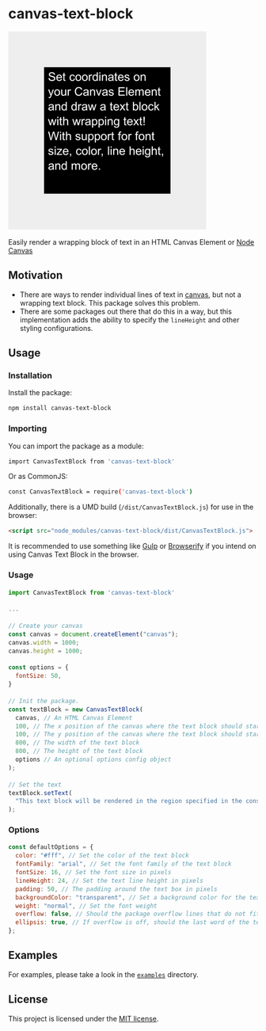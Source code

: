# canvas-text-block

![Example image generated with canvas-text-block](/img/example-canvas.png)

Easily render a wrapping block of text in an HTML Canvas Element or [Node Canvas](https://www.npmjs.com/package/canvas)

## Motivation

- There are ways to render individual lines of text in [canvas](https://developer.mozilla.org/en-US/docs/Web/API/HTMLCanvasElement), but not a wrapping text block. This package solves this problem.
- There are some packages out there that do this in a way, but this implementation adds the ability to specify the `lineHeight` and other styling configurations.

## Usage

### Installation

Install the package:

```bash
npm install canvas-text-block
```

### Importing

You can import the package as a module:

```bash
import CanvasTextBlock from 'canvas-text-block'
```

Or as CommonJS:

```bash
const CanvasTextBlock = require('canvas-text-block')
```

Additionally, there is a UMD build (`/dist/CanvasTextBlock.js`) for use in the browser:

```html
<script src="node_modules/canvas-text-block/dist/CanvasTextBlock.js">
```

It is recommended to use something like [Gulp](https://gulpjs.com/) or [Browserify](http://browserify.org/) if you intend on using Canvas Text Block in the browser.

### Usage

```js
import CanvasTextBlock from 'canvas-text-block'

...

// Create your canvas
const canvas = document.createElement("canvas");
canvas.width = 1000;
canvas.height = 1000;

const options = {
  fontSize: 50,
}

// Init the package.
const textBlock = new CanvasTextBlock(
  canvas, // An HTML Canvas Element
  100, // The x position of the canvas where the text block should start
  100, // The y position of the canvas where the text block should start
  800, // The width of the text block
  800, // The height of the text block
  options // An optional options config object
);

// Set the text
textBlock.setText(
  "This text block will be rendered in the region specified in the constructor above"
);
```

### Options

```js
const defaultOptions = {
  color: "#fff", // Set the color of the text block
  fontFamily: "arial", // Set the font family of the text block
  fontSize: 16, // Set the font size in pixels
  lineHeight: 24, // Set the text line height in pixels
  padding: 50, // The padding around the text box in pixels
  backgroundColor: "transparent", // Set a background color for the text block
  weight: "normal", // Set the font weight
  overflow: false, // Should the package overflow lines that do not fit in the text block
  ellipsis: true, // If overflow is off, should the last word of the text block have an ellipsis?
};
```

## Examples

For examples, please take a look in the [`examples`](https://github.com/blakewilson/canvas-text-block/tree/master/examples) directory.

## License

This project is licensed under the [MIT license](https://github.com/blakewilson/canvas-text-block/blob/master/LICENSE).

